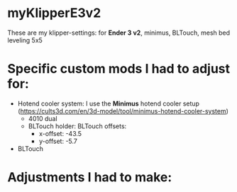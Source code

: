 # myKlipperE3v2
These are my klipper-settings: for **Ender 3 v2**, minimus, BLTouch, mesh bed leveling 5x5

# Specific custom mods I had to adjust for:
- Hotend cooler system: I use the **Minimus** hotend cooler setup (https://cults3d.com/en/3d-model/tool/minimus-hotend-cooler-system)
  - 4010 dual
  - BLTouch holder: BLTouch offsets:
    - x-offset: -43.5
    - y-offset: -5.7
- BLTouch

# Adjustments I had to make:

